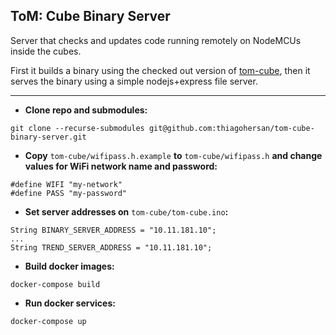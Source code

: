 ## ToM: Cube Binary Server

Server that checks and updates code running remotely on NodeMCUs inside the cubes.

First it builds a binary using the checked out version of [tom-cube](https://github.com/thiagohersan/tom-cube), then it serves the binary using a simple nodejs+express file server.

--- 

- **Clone repo and submodules:**
```
git clone --recurse-submodules git@github.com:thiagohersan/tom-cube-binary-server.git
```

- **Copy** ```tom-cube/wifipass.h.example``` **to** ```tom-cube/wifipass.h``` **and change values for WiFi network name and password:**
```
#define WIFI "my-network"
#define PASS "my-password"
```

- **Set server addresses on** ```tom-cube/tom-cube.ino```**:**
```
String BINARY_SERVER_ADDRESS = "10.11.181.10";
...
String TREND_SERVER_ADDRESS = "10.11.181.10";
```

- **Build docker images:**
```
docker-compose build
```

- **Run docker services:**
```
docker-compose up
```
